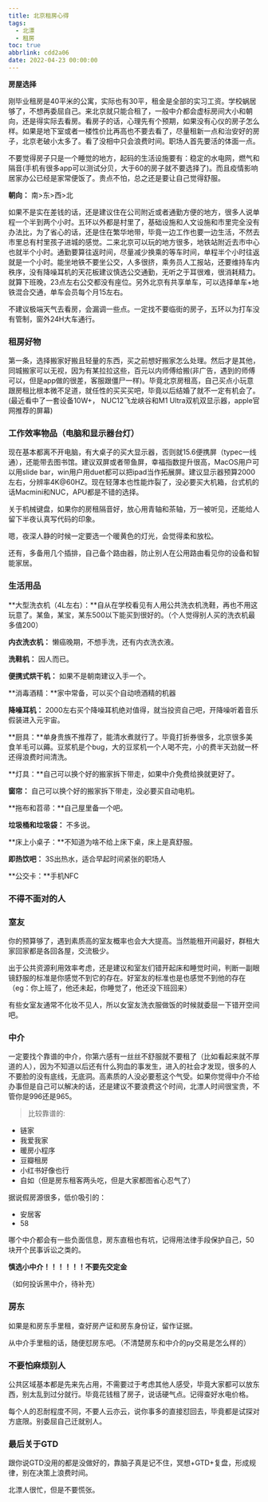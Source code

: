 ```yaml
---
title: 北京租房心得
tags:
  - 北漂
  - 租房
toc: true
abbrlink: cdd2a06
date: 2022-04-23 00:00:00
---
```


**房屋选择**

刚毕业租房是40平米的公寓，实际也有30平，租金是全部的实习工资。学校蜗居够了，不想再委屈自己。来北京就只能合租了，一般中介都会虚标房间大小和朝向，还是得实际去看房。看房子的话，心理先有个预期，如果没有心仪的房子怎么样。如果是地下室或者一楼性价比再高也不要去看了，尽量租新一点和治安好的房子，北京老破小太多了。看了没相中只会浪费时间。职场人首先要活的体面一点。

不要觉得房子只是一个睡觉的地方，起码的生活设施要有：稳定的水电网，燃气和隔音(手机有很多app可以测试分贝，大于60的房子就不要选择了)。而且疫情影响居家办公已经是家常便饭了。贵点不怕，总之还是要让自己觉得舒服。

<!--more-->

**朝向：** 南>东>西>北

如果不是实在差钱的话，还是建议住在公司附近或者通勤方便的地方，很多人说单程一个半到两个小时。五环以外都是村里了，基础设施和人文设施和市里完全没有办法比，为了省心的话，还是住在繁华地带，毕竟一边工作也要一边生活，不然去市里总有村里孩子进城的感觉。二来北京可以玩的地方很多，地铁站附近去市中心也就半个小时。通勤要算往返时间，尽量减少换乘的等车时间，单程半个小时往返就是一个小时。能坐地铁不要坐公交，人多很挤，乘务员人工报站，还要维持车内秩序，没有降噪耳机的天花板建议慎选公交通勤，无听之于耳很难，很消耗精力。就算下班晚，23点左右公交都没有座位。另外北京有共享单车，可以选择单车+地铁混合交通，单车会员每个月15左右。

不建议极端天气去看房，会漏调一些点。一定找不要临街的房子，五环以为打车没有管制，窗外24H大车通行。



### **租房好物**

第一条，选择搬家好搬且轻量的东西，买之前想好搬家怎么处理。然后才是其他，同城搬家可以无视，因为有某拉拉这些，百元以内师傅给搬(非广告，遇到的师傅可以，但是app做的很差，客服跟僵尸一样)。毕竟北京房租高，自己买点小玩意跟房租比根本微不足道，就任性的买买买吧，毕竟以后结婚了就不一定有机会了。(最近看中了一套设备10W+， NUC12飞龙峡谷和M1 Ultra双机双显示器，apple官网推荐的屏幕)



### **工作效率物品（电脑和显示器台灯）**

现在基本都离不开电脑，有大桌子的买大显示器，否则就15.6便携屏（typec一线通），还能带去图书馆。建议双屏或者带鱼屏，幸福指数提升很高，MacOS用户可以用slide bar，win用户用duet都可以把ipad当作拓展屏。建议显示器预算2000左右，分辨率4K@60HZ。现在轻薄本也性能炸裂了，没必要买大机箱，台式机的话Macmini和NUC，APU都是不错的选择。

关于机械键盘，如果你的房租隔音好，放心用青轴和茶轴，万一被听见，还能给人留下半夜认真写代码的印象。

嗯，夜深人静的时候一定要选一个暖黄色的灯光，会觉得柔和放松。

还有，多备用几个插排，自己备个路由器，防止别人在公用路由看见你的设备和智能家居。



### **生活用品**

**大型洗衣机（4L左右）：**自从在学校看见有人用公共洗衣机洗鞋，再也不用这玩意了。某鱼，某宝，某东500以下能买到很好的。（个人觉得别人买的洗衣机最多值200）

**内衣洗衣机：** 懒癌晚期，不想手洗，还有内衣洗衣液。

**洗鞋机：** 因人而已。

**便携式烘干机：** 如果不是朝南建议入手一个。

**消毒酒精：**家中常备，可以买个自动喷酒精的机器

**降噪耳机：** 2000左右买个降噪耳机绝对值得，就当投资自己吧，开降噪听着音乐假装进入元宇宙。

**厨具：**单身贵族不推荐了，能清水煮就行了。毕竟打折券很多，北京很多美食羊毛可以薅。豆浆机是个bug，大的豆浆机一个人喝不完，小的费半天劲就一杯还得浪费时间清洗。

**灯具：**自己可以换个好的搬家拆下带走，如果中介免费给换就更好了。

**窗帘：** 自己可以换个好的搬家拆下带走，没必要买自动电机。

**拖布和苕帚：**自己屋里备一个吧。

**垃圾桶和垃圾袋：** 不多说。

**床上小桌子：**不知道为啥不给上床下桌，床上是真舒服。

**即热饮吧：** 3S出热水，适合早起时间紧张的职场人

**公交卡：**手机NFC



### **不得不面对的人**



### **室友**

你的预算够了，遇到素质高的室友概率也会大大提高。当然能租开间最好，群租大家回家都是各回各屋，交流极少。

出于公共资源利用效率考虑，还是建议和室友们错开起床和睡觉时间，判断一副眼镜舒服的标准是你感觉不到它的存在。好室友的标准也是也感觉不到他的存在（eg：你上班了，他还未起，你睡觉了，他还没下班回来）

有些女室友通常不化妆不见人，所以女室友洗衣服做饭的时候就委屈一下错开空间吧。



### **中介**

一定要找个靠谱的中介，你第六感有一丝丝不舒服就不要租了（比如看起来就不厚道的人），因为不知道以后还有什么狗血的事发生，进入的社会才发现，很多的人不要脸的没有底线，无底洞。高素质的人没必要惹这个气受。如果你觉得中介不给办事但是自己可以解决的话，还是建议不要浪费这个时间，北漂人时间很宝贵，不管你是996还是965。

> 比较靠谱的:

- 链家
- 我爱我家
- 暖房小程序
- 豆瓣租房
- 小红书好像也行
- 自如（但是房东租客两头吃，但是大家都图省心忍气了）

据说假房源很多，低价吸引的：

- 安居客
- 58



哪个中介都会有一些负面信息，房东直租也有坑，记得用法律手段保护自己，50块开个民事诉讼之类的。

**慎选小中介！！！！！！不要先交定金**

（如何投诉黑中介，待补充）



### **房东**

如果是和房东手里租，查好房产证和房东身份证，留作证据。

从中介手里租的话，随便怼房东吧。（不清楚房东和中介的py交易是怎么样的）



### **不要怕麻烦别人**

公共区域基本都是先来先占用，不需要过于考虑其他人感受，毕竟大家都可以放东西，别太乱到过分就行。毕竟花钱租了房子，说话硬气点。记得查好水电价格。

每个人的忍耐程度不同，不要人云亦云，说你事多的直接怼回去，毕竟都是试探对方底限。别委屈自己迁就别人。



### **最后关于GTD**

跟你说GTD没用的都是没做好的，靠脑子真是记不住，冥想+GTD+复盘，形成规律，别在决策上浪费时间。

北漂人很忙，但是不要慌张。